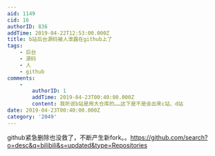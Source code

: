 ```yaml
---
aid: 1149
cid: 16
authorID: 836
addTime: 2019-04-22T12:53:00.000Z
title: b站后台源码被人泄露在github上了
tags:
    - 后台
    - 源码
    - 人
    - github
comments:
    -
        authorID: 1
        addTime: 2019-04-23T00:40:00.000Z
        content: 我听说b站是用大仓库的……这下是不是会出来c站、d站
date: 2019-04-23T00:40:00.000Z
category: '2049'
---
```


github紧急删除也没救了，不断产生新fork。。https://github.com/search?o=desc&q=bilibili&s=updated&type=Repositories
